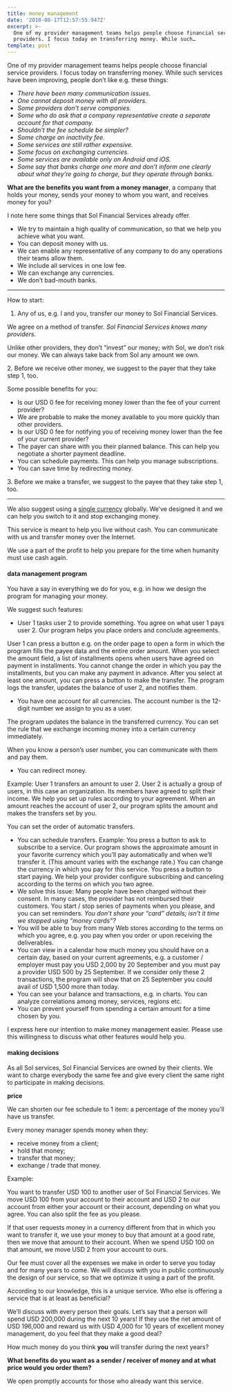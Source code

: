 ```yaml
---
title: money management
date: '2018-08-17T12:57:55.947Z'
excerpt: >-
  One of my provider management teams helps people choose financial service
  providers. I focus today on transferring money. While such…
template: post
---
```

One of my provider management teams helps people choose financial service providers. I focus today on transferring money. While such services have been improving, people don’t like e.g. these things:

*   *There have been many communication issues.*
*   *One cannot deposit money with all providers.*
*   *Some providers don’t serve companies.*
*   *Some who do ask that a company representative create a separate account for that company.*
*   *Shouldn’t the fee schedule be simpler?*
*   *Some charge an inactivity fee.*
*   *Some services are still rather expensive.*
*   *Some focus on exchanging currencies.*
*   *Some services are available only on Android and iOS.*
*   *Some say that banks charge one more and don’t inform one clearly about what they’re going to charge, but they operate through banks.*

**What are the benefits you want from a money manager**, a company that holds your money, sends your money to whom you want, and receives money for you?

I note here some things that Sol Financial Services already offer.

*   We try to maintain a high quality of communication, so that we help you achieve what you want.
*   You can deposit money with us.
*   We can enable any representative of any company to do any operations their teams allow them.
*   We include all services in one low fee.
*   We can exchange any currencies.
*   We don’t bad-mouth banks.

* * *

How to start:

1.  Any of us, e.g. I and you, transfer our money to Sol Financial Services.

We agree on a method of transfer. *Sol Financial Services knows many providers.*

Unlike other providers, they don’t “invest” our money; with Sol, we don’t risk our money. We can always take back from Sol any amount we own.

2\. Before we receive other money, we suggest to the payer that they take step 1, too.

Some possible benefits for you:

*   Is our USD 0 fee for receiving money lower than the fee of your current provider?
*   We are probable to make the money available to you more quickly than other providers.
*   Is our USD 0 fee for notifying you of receiving money lower than the fee of your current provider?
*   The payer can share with you their planned balance. This can help you negotiate a shorter payment deadline.
*   You can schedule payments. This can help you manage subscriptions.
*   You can save time by redirecting money.

3\. Before we make a transfer, we suggest to the payee that they take step 1, too.

* * *

We also suggest using a [single currency](https://sites.google.com/sol.enterprises/eng/ask-for/money) globally. We’ve designed it and we can help you switch to it and stop exchanging money.

This service is meant to help you live without cash. You can communicate with us and transfer money over the Internet.

We use a part of the profit to help you prepare for the time when humanity must use cash again.

#### **data management program**

You have a say in everything we do for you, e.g. in how we design the program for managing your money.

We suggest such features:

*   User 1 tasks user 2 to provide something. You agree on what user 1 pays user 2. Our program helps you place orders and conclude agreements.

User 1 can press a button e.g. on the order page to open a form in which the program fills the payee data and the entire order amount. When you select the amount field, a list of installments opens when users have agreed on payment in installments. You cannot change the order in which you pay the installments, but you can make any payment in advance. After you select at least one amount, you can press a button to make the transfer. The program logs the transfer, updates the balance of user 2, and notifies them.

*   You have one account for all currencies. The account number is the 12-digit number we assign to you as a user.

The program updates the balance in the transferred currency. You can set the rule that we exchange incoming money into a certain currency immediately.

When you know a person’s user number, you can communicate with them and pay them.

*   You can redirect money.

Example: User 1 transfers an amount to user 2. User 2 is actually a group of users, in this case an organization. Its members have agreed to split their income. We help you set up rules according to your agreement. When an amount reaches the account of user 2, our program splits the amount and makes the transfers set by you.

You can set the order of automatic transfers.

*   You can schedule transfers. Example: You press a button to ask to subscribe to a service. Our program shows the approximate amount in your favorite currency which you’ll pay automatically and when we’ll transfer it. (This amount varies with the exchange rate.) You can change the currency in which you pay for this service. You press a button to start paying. We help your provider configure subscribing and canceling according to the terms on which you two agree.
*   We solve this issue: Many people have been charged without their consent. In many cases, the provider has not reimbursed their customers. You start / stop series of payments when you please, and you can set reminders. *You don’t share your “card” details; isn’t it time we stopped using “money cards”?*
*   You will be able to buy from many Web stores according to the terms on which you agree, e.g. you pay when you order or upon receiving the deliverables.
*   You can view in a calendar how much money you should have on a certain day, based on your current agreements, e.g. a customer / employer must pay you USD 2,000 by 20 September and you must pay a provider USD 500 by 25 September. If we consider only these 2 transactions, the program will show that on 25 September you could avail of USD 1,500 more than today.
*   You can see your balance and transactions, e.g. in charts. You can analyze correlations among money, services, regions etc.
*   You can prevent yourself from spending a certain amount for a time chosen by you.

I express here our intention to make money management easier. Please use this willingness to discuss what other features would help you.

#### **making decisions**

As all Sol services, Sol Financial Services are owned by their clients. We want to charge everybody the same fee and give every client the same right to participate in making decisions.

**price**

We can shorten our fee schedule to 1 item: a percentage of the money you’ll have us transfer.

Every money manager spends money when they:

*   receive money from a client;
*   hold that money;
*   transfer that money;
*   exchange / trade that money.

Example:

You want to transfer USD 100 to another user of Sol Financial Services. We move USD 100 from your account to their account and USD 2 to our account from either your account or their account, depending on what you agree. You can also split the fee as you please.

If that user requests money in a currency different from that in which you want to transfer it, we use your money to buy that amount at a good rate, then we move that amount to their account. When we spend USD 100 on that amount, we move USD 2 from your account to ours.

Our fee must cover all the expenses we make in order to serve you today and for many years to come. We will discuss with you in public continuously the design of our service, so that we optimize it using a part of the profit.

According to our knowledge, this is a unique service. Who else is offering a service that is at least as beneficial?

We’ll discuss with every person their goals. Let’s say that a person will spend USD 200,000 during the next 10 years! If they use the net amount of USD 196,000 and reward us with USD 4,000 for 10 years of excellent money management, do you feel that they make a good deal?

How much money do you think **you** will transfer during the next years?

**What benefits do you want as a sender / receiver of money and at what price would you order them?**

We open promptly accounts for those who already want this service.
